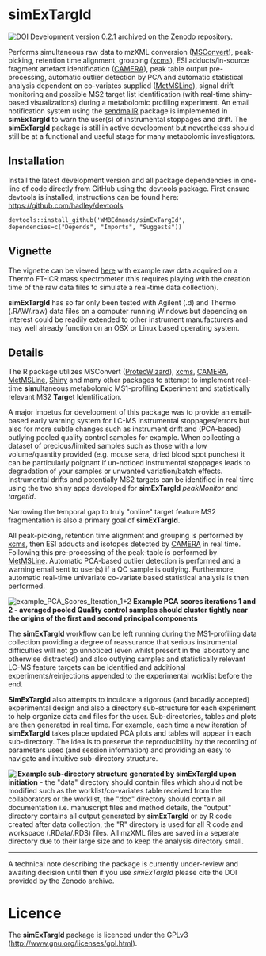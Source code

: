 # simExTargId 

[![DOI](https://zenodo.org/badge/DOI/10.5281/zenodo.806838.svg)](https://doi.org/10.5281/zenodo.806838) Development version 0.2.1 archived on the Zenodo repository. 

Performs simultaneous raw data to mzXML conversion ([MSConvert](http://proteowizard.sourceforge.net/)), peak-picking, retention time alignment, grouping ([xcms](https://bioconductor.org/packages/release/bioc/html/xcms.html)), ESI adducts/in-source fragment artefact identification ([CAMERA](https://bioconductor.org/packages/release/bioc/html/CAMERA.html)), peak table output pre-processing, automatic outlier detection by PCA and automatic  statistical analysis dependent on co-variates supplied ([MetMSLine](https://github.com/WMBEdmands/MetMSLine)), signal drift monitoring and possible MS2 target list identification (with real-time shiny-based visualizations) during a metabolomic profiling experiment. An email notification system using the [sendmailR](https://cran.r-project.org/web/packages/sendmailR/index.html)
package is implemented in **simExTargId** to warn the user(s) of instrumental stoppages and drift. The **simExTargId** package is still in active development but nevertheless should still be at a functional and useful stage for many metabolomic investigators.

## Installation
Install the latest development version and all package dependencies in one-line of code directly from GitHub using the devtools package. First ensure devtools is installed, instructions can be found here: https://github.com/hadley/devtools
```{r}
devtools::install_github('WMBEdmands/simExTargId', dependencies=c("Depends", "Imports", "Suggests"))
```

## Vignette
The vignette can be viewed [here](http://bit.ly/2rUQSAk) with example raw data acquired on a Thermo FT-ICR mass spectrometer (this requires playing with the creation time of the raw data files to simulate a real-time data collection).

**simExTargId** has so far only been tested with Agilent (.d) and Thermo (.RAW/.raw) data files on a computer running Windows but depending on interest could be readily extended to other instrument manufacturers and may well already function on an OSX or Linux based operating system.

## Details 

The R package utilizes MSConvert ([ProteoWizard](http://proteowizard.sourceforge.net/)), [xcms](https://bioconductor.org/packages/release/bioc/html/xcms.html), [CAMERA](https://bioconductor.org/packages/release/bioc/html/CAMERA.html), [MetMSLine](https://github.com/WMBEdmands/MetMSLine), [Shiny](https://shiny.rstudio.com/) and many other packages to attempt to implement real-time **sim**ultaneous metabolomic MS1-profiling **Ex**periment and statistically relevant MS2 **Targ**et **Id**entification.

A major impetus for development of this package was to provide an email-based early warning system for LC-MS instrumental stoppages/errors but also for more subtle changes such as instrument drift and (PCA-based) outlying pooled quality control samples for example. When collecting a dataset of precious/limited samples such as those with a low volume/quantity provided (e.g. mouse sera, dried blood spot punches) it can be particularly poignant if un-noticed instrumental stoppages leads to degradation of your samples or unwanted variation/batch effects.
Instrumental drifts and potentially MS2 targets can be identified in real time using the two shiny apps developed for **simExTargId** *peakMonitor* and *targetId*.

Narrowing the temporal gap to truly "online" target feature MS2 fragmentation is also a primary goal of **simExTargId**. 

All peak-picking, retention time alignment and grouping is performed by [xcms](https://bioconductor.org/packages/release/bioc/html/xcms.html), then ESI adducts and isotopes detected by [CAMERA](https://bioconductor.org/packages/release/bioc/html/CAMERA.html) in real time. Following this pre-processing of the peak-table is performed by [MetMSLine](https://github.com/WMBEdmands/MetMSLine). Automatic PCA-based outlier detection is performed and a warning email sent to user(s) if a QC sample is outlying. Furthermore, automatic real-time univariate co-variate based statistical analysis is then performed. 

![example_PCA_Scores_Iteration_1+2](https://github.com/WMBEdmands/simExTargId/blob/master/inst/extdata/pcaOutId_scores_iter1_2.png)
**Example PCA scores iterations 1 and 2 - averaged pooled Quality control samples should cluster tightly near the origins of the first and second principal components**

The **simExTargId** workflow can be left running during the MS1-profiling data collection providing a degree of reassurance that serious instrumental difficulties will not go unnoticed (even whilst present in the laboratory and otherwise distracted) and also outlying samples and statistically relevant LC-MS feature targets can be identified and additional experiments/reinjections appended to the experimental worklist before the end.

**SimExTargId** also attempts to inculcate a rigorous (and broadly accepted) experimental design and also a directory sub-structure for each experiment to help organize data and files for the user. Sub-directories, tables and plots are then generated in real time. For example, each time a new iteration of **simExTargId** takes place updated PCA plots and tables will appear in each sub-directory. The idea is to preserve the reproducibility by the recording of parameters used (and session information) and providing an easy to navigate and intuitive sub-directory structure.

<img align="left" src="https://github.com/WMBEdmands/simExTargId/blob/master/inst/extdata/subdirStr_example.PNG">

**Example sub-directory structure generated by simExTargId upon initiation** - the "data" directory should contain files which should not be modified such as the worklist/co-variates table received from the collaborators or the worklist, the "doc" directory should contain all documentation i.e. manuscript files and method details, the "output" directory contains all output generated by **simExTargId** or by R code created after data collection, the "R" directory is used for all R code and workspace (.RData/.RDS) files. All mzXML files are saved in a seperate directory due to their large size and to keep the analysis directory small.




***
A technical note describing the package is currently under-review and awaiting decision until then if you use *simExTargId* please cite the DOI provided by the Zenodo archive.

Licence
=============
The **simExTargId** package is licenced under the GPLv3 (http://www.gnu.org/licenses/gpl.html).

 
